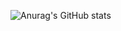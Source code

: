 ![Anurag's GitHub stats](https://github-readme-stats.vercel.app/api?username=wkdtmddus&show_icons=true&theme=radical)